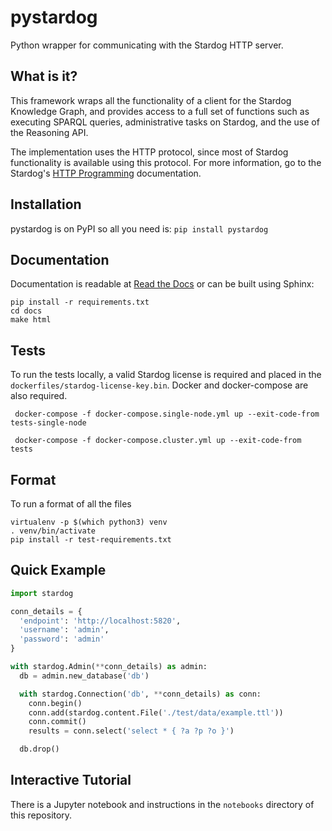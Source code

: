 # pystardog

Python wrapper for communicating with the Stardog HTTP server.

## What is it?

This framework wraps all the functionality of a client for the Stardog
Knowledge Graph, and provides access to a full set of functions such
as executing SPARQL queries, administrative tasks on Stardog, and the
use of the Reasoning API.

The implementation uses the HTTP protocol, since most of Stardog
functionality is available using this protocol. For more information,
go to the Stardog's [HTTP
Programming](http://www.stardog.com/docs/#_network_programming)
documentation.

## Installation

pystardog is on PyPI so all you need is: `pip install pystardog`

## Documentation

Documentation is readable at [Read the
Docs](http://pystardog.readthedocs.io) or can be built using Sphinx:

    pip install -r requirements.txt
    cd docs
    make html

## Tests

To run the tests locally, a valid Stardog license is required and placed in the `dockerfiles/stardog-license-key.bin`. 
Docker and docker-compose are also required.

```shell script
 docker-compose -f docker-compose.single-node.yml up --exit-code-from tests-single-node

 docker-compose -f docker-compose.cluster.yml up --exit-code-from tests

```

## Format
To run a format of all the files
```shell script
virtualenv -p $(which python3) venv
. venv/bin/activate
pip install -r test-requirements.txt
```

## Quick Example

```python
import stardog

conn_details = {
  'endpoint': 'http://localhost:5820',
  'username': 'admin',
  'password': 'admin'
}

with stardog.Admin(**conn_details) as admin:
  db = admin.new_database('db')

  with stardog.Connection('db', **conn_details) as conn:
    conn.begin()
    conn.add(stardog.content.File('./test/data/example.ttl'))
    conn.commit()
    results = conn.select('select * { ?a ?p ?o }')

  db.drop()
```

## Interactive Tutorial

There is a Jupyter notebook and instructions in the `notebooks`
directory of this repository.
